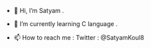 - 👋 Hi, I’m Satyam .

- 🌱 I’m currently learning C language .

- 📫 How to reach me : Twitter : @SatyamKoul8

<!---
satyamkoul/satyamkoul is a ✨ special ✨ repository because its `README.md` (this file) appears on your GitHub profile.
You can click the Preview link to take a look at your changes.
--->
